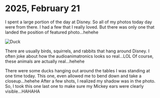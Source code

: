 # 2025, February 21

I spent a large portion of the day at Disney. So all of my photos today day were from there. I had a few that I really loved. But there was only one that landed the position of featured photo...hehehe

![Duck](/photos/photo-a-day/2025/02/media/IMG_6342.jpeg)

There are usually birds, squirrels, and rabbits that hang around Disney. I often joke about how the audioanimatronics looks so real...LOL Of course, these animals are actually real...hehehe

There were some ducks hanging out around the tables I was standing at one time today. This one, even allowed me to bend down and take a closeup...hehehe After a few shots, I realized my shadow was in the photo. So, I took this one last one to make sure my Mickey ears were clearly visible...HAHAHA